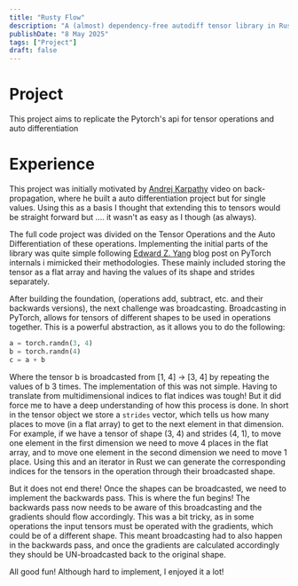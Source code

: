 ```yaml
---
title: "Rusty Flow"
description: "A (almost) dependency-free autodiff tensor library in Rust built for education and exploration"
publishDate: "8 May 2025"
tags: ["Project"]
draft: false
---
```


# Project
This project aims to replicate the Pytorch's api for tensor operations and auto differentiation

# Experience
This project was initially motivated by [Andrej Karpathy](https://www.youtube.com/andrejkarpathy) video on back-propagation, where he built a auto differentiation project but for single values. Using this as a basis I thought that extending this to tensors would be straight forward but .... it wasn't as easy as I though (as always).

The full code project was divided on the Tensor Operations and the Auto Differentiation of these operations. Implementing the initial parts of the library was quite simple following [Edward Z. Yang](https://blog.ezyang.com/2019/05/pytorch-internals/) blog post on PyTorch internals i mimicked their methodologies. These mainly included storing the tensor as a flat array and having the values of its shape and strides separately.

After building the foundation, (operations add, subtract, etc. and their backwards versions), the next challenge was broadcasting. Broadcasting in PyTorch, allows for tensors of different shapes to be used in operations together. This is a powerful abstraction, as it allows you to do the following:
```python
a = torch.randn(3, 4)
b = torch.randn(4)
c = a + b
```

Where the tensor b is broadcasted from [1, 4] -> [3, 4] by repeating the values of b 3 times. The implementation of this was not simple. Having to translate from multidimensional indices to flat indices was tough! But it did force me to have a deep understanding of how this process is done. In short in the tensor object we store a `strides` vector, which tells us how many places to move (in a flat array) to get to the next element in that dimension. For example, if we have a tensor of shape (3, 4) and strides (4, 1), to move one element in the first dimension we need to move 4 places in the flat array, and to move one element in the second dimension we need to move 1 place. Using this and an iterator in Rust we can generate the corresponding indices for the tensors in the operation through their broadcasted shape.

But it does not end there! Once the shapes can be broadcasted, we need to implement the backwards pass. This is where the fun begins! The backwards pass now needs to be aware of this broadcasting and the gradients should flow accordingly. This was a bit tricky, as in some operations the input tensors must be operated with the gradients, which could be of a different shape. This meant broadcasting had to also happen in the backwards pass, and once the gradients are calculated accordingly they should be UN-broadcasted back to the original shape.

All good fun! Although hard to implement, I enjoyed it a lot!

<!-- Local Variables: -->
<!-- jinx-local-words: "broadcasted" -->
<!-- End: -->
